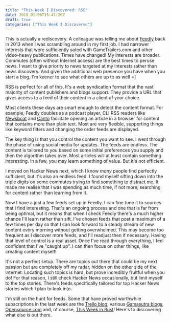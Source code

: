 ```yaml
---
title: "This Week I Discovered: RSS"
date: 2018-01-06T15:47:26Z
draft: true
categories: ["This Week I Discovered"]
---
```


This is actually a rediscovery. A colleague was telling me about
[Feedly](https://feedly.com/) back in 2013 when I was scrambling around in my
first job. I had narrower interests that were sufficiently sated with
GameTrailers.com and other video-heavy publications. Times have changed! My
interests are broader.  Commutes (often without Internet access) are the best
times to peruse news. I want to give priority to news targeted at my interests
rather than news discovery. And given the additional web presence you have when
you start a blog, I'm keener to see what others are up to as well =]

RSS is perfect for all of this. It's a web syndication format that the vast
majority of content publishers and blogs support. They provide a URL that gives
access to a feed of their content in a client of your choice.

Most clients these days are smart enough to detect the content format. For
example, Feedly doubles as a podcast player. CLI RSS readers like
[Newsboat](https://newsboat.org/) and [Canto](https://codezen.org/canto-ng/)
facilitate opening an article in a browser for content that contains more than
plain text. Most are very flexible, supporting things like keyword filters and
changing the order feeds are displayed.

The key thing is that you control the content you want to see. I went through
the phase of using social media for updates. The feeds are endless. The content
is tailored to you based on some initial preferences you supply and then the
algorithm takes over. Most articles will at least contain something interesting.
In a few, you may learn something of value. But it's not efficient.

I moved on Hacker News next, which I know *many* people find perfectly
sufficient, but it's also an endless feed. I found myself sifting down into the
triple digits on some commutes trying to find something to distract me. It made
me realise that I was spending as much time, if not more, searching for content
rather than learning from it.

Now I have a just a few feeds set up in Feedly. I can fine tune it to sources
that I find interesting. That's an ongoing process and one that is far from
being optimal, but it means that when I check Feedly there's a much higher
chance I'll learn rather than sift. I've chosen feeds that post a maximum of a
few times per day so that I can look forward to a steady stream of new content
every morning without getting overwhelmed. This may become too frequent as I
discover more feeds, and I'll readjust then if necessary.  Having that level of
control is a real asset. Once I've read through everything, I feel confident
that I've "caught up". I can then focus on other things, like creating content
myself!

It's not a perfect setup. There are topics out there that could be my next
passion but are completely off my radar, hidden on the other side of the
Internet. Locating such topics is hard, but prove incredibly fruitful when you
do! For that reason, I still check Hacker News occasionally, but limit myself to
the top stories.  There's feeds specifically tailored for top Hacker News
stories which I plan to look into.

I'm still on the hunt for feeds. Some that have proved worthwhile subscriptions
in the last week are the [Trello blog](https://blog.trello.com/), various
[Gamasutra blogs](https://www.gamasutra.com/blogs/),
[Opensource.com](https://opensource.com/) and, of course, [This Week in
Rust](https://this-week-in-rust.org/)! Here's to discovering what else is out
there.
